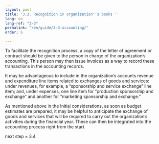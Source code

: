 ```yaml
---
layout: post
title: '3.3. Recognition in organization''s books '
lang: en
lang-ref: "3-3"
permalink: "/en/guide/3-3-accounting/"
order: 6

---
```

To facilitate the recognition process, a copy of the letter of agreement or contract should be given to the person in charge of the organization’s accounting. This person may then issue invoices as a way to record these transactions in the accounting records.

It may be advantageous to include in the organization’s accounts revenue and expenditure line items related to exchanges of goods and services: under revenues, for example, a “sponsorship and service exchange” line item; and, under expenses, one line item for “production sponsorship and exchange” and another for “marketing sponsorship and exchange.”

As mentioned above in the Initial considerations, as soon as budget estimates are prepared, it may be helpful to anticipate the exchange of goods and services that will be required to carry out the organization’s activities during the financial year. These can then be integrated into the accounting process right from the start.

next step = 3.4
